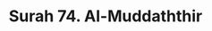 ---
title       : "Surah 74. Al-Muddaththir"
DATE        : 7/25/2018 9:18:18 AM
draft       : false
TYPE        : "quran"
layout      : "surah"
BookCode    : "ARB"
SurahNumber : "74"
TotalAyah   : "56"
---